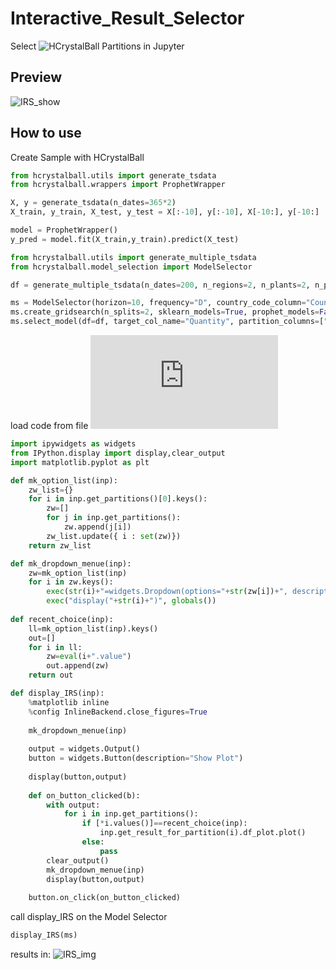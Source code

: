 # Interactive_Result_Selector
Select ![HCrystalBall](https://github.com/heidelbergcement/hcrystalball) Partitions in Jupyter

## Preview

![IRS_show](https://user-images.githubusercontent.com/42641926/111581970-74e89b00-87ba-11eb-9123-9810efcf10de.gif)

## How to use

Create Sample with HCrystalBall
```python
from hcrystalball.utils import generate_tsdata
from hcrystalball.wrappers import ProphetWrapper

X, y = generate_tsdata(n_dates=365*2)
X_train, y_train, X_test, y_test = X[:-10], y[:-10], X[-10:], y[-10:]

model = ProphetWrapper()
y_pred = model.fit(X_train,y_train).predict(X_test)

```
```python
from hcrystalball.utils import generate_multiple_tsdata
from hcrystalball.model_selection import ModelSelector

df = generate_multiple_tsdata(n_dates=200, n_regions=2, n_plants=2, n_products=2)

ms = ModelSelector(horizon=10, frequency="D", country_code_column="Country")
ms.create_gridsearch(n_splits=2, sklearn_models=True, prophet_models=False, exog_cols=["Raining"])
ms.select_model(df=df, target_col_name="Quantity", partition_columns=["Region", "Plant", "Product"])

```

load code from file ![int_res_sel.py](https://github.com/ambader/Interactive_Result_Selector/blob/main/int_res_sel.py)
```python
import ipywidgets as widgets
from IPython.display import display,clear_output
import matplotlib.pyplot as plt

def mk_option_list(inp):
    zw_list={}
    for i in inp.get_partitions()[0].keys():
        zw=[]
        for j in inp.get_partitions():
            zw.append(j[i])
        zw_list.update({ i : set(zw)})
    return zw_list

def mk_dropdown_menue(inp):
    zw=mk_option_list(inp)
    for i in zw.keys():
        exec(str(i)+"=widgets.Dropdown(options="+str(zw[i])+", description='"+str(i)+"')", globals())
        exec("display("+str(i)+")", globals())
        
def recent_choice(inp):
    ll=mk_option_list(inp).keys()
    out=[]
    for i in ll:
        zw=eval(i+".value")
        out.append(zw)
    return out

def display_IRS(inp):
    %matplotlib inline
    %config InlineBackend.close_figures=True
    
    mk_dropdown_menue(inp)
    
    output = widgets.Output()
    button = widgets.Button(description="Show Plot")
    
    display(button,output)
    
    def on_button_clicked(b):
        with output:
            for i in inp.get_partitions():
                if [*i.values()]==recent_choice(inp):
                    inp.get_result_for_partition(i).df_plot.plot()
                else:
                    pass
        clear_output()
        mk_dropdown_menue(inp)
        display(button,output)
            
    button.on_click(on_button_clicked)

```

call display_IRS on the Model Selector
```python
display_IRS(ms)

```

results in:
![IRS_img](https://user-images.githubusercontent.com/42641926/111514583-2acbcf00-8752-11eb-9b04-654012d2394c.png)
